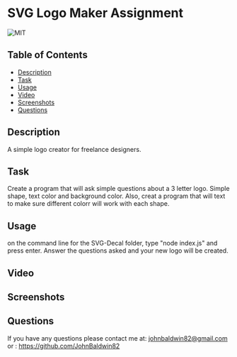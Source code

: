 # SVG Logo Maker Assignment

![MIT](https://img.shields.io/badge/License-MIT-yellow.svg)

## Table of Contents

* [Description](#description)
* [Task](#task)
* [Usage](#usage)
* [Video](#video)
* [Screenshots](#Screeshots)
* [Questions](#questions)

## Description

A simple logo creator for freelance designers.

## Task

Create a program that will ask simple questions about a 3 letter logo. Simple shape, text color and background color.
Also, creat a program that will text to make sure different colorr will work with each shape.

## Usage

on the command line for the SVG-Decal folder, type "node index.js" and press enter. Answer the questions asked and your new logo will be created.

## Video



## Screenshots


## Questions

If you have any questions please contact me at:
johnbaldwin82@gmail.com
        or :
https://github.com/JohnBaldwin82
